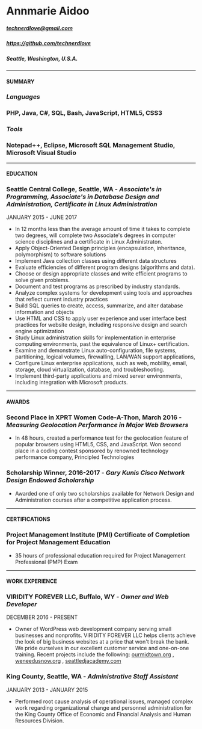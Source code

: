 # Annmarie Aidoo
##### technerdlove@gmail.com
##### https://github.com/technerdlove
##### Seattle, Washington, U.S.A.  

*******
#### SUMMARY

###  *Languages*
###  **PHP, Java, C#, SQL, Bash, JavaScript, HTML5, CSS3**  

###  *Tools*
###  **Notepad++, Eclipse, Microsoft SQL Management Studio, Microsoft Visual Studio**  

*******
#### EDUCATION

###  **Seattle Central College**, Seattle, WA - *Associate's in Programming, Associate's in Database Design and Administration, Certificate in Linux Administration*
JANUARY 2015 - JUNE 2017

* In 12 months less than the average amount of time it takes to complete two degrees, will complete two Associate's degrees in computer science disciplines and a certificate in Linux Administraton.
* Apply Object-Oriented Design principles (encapsulation, inheritance, polymorphism) to software solutions
* Implement Java collection classes using different data structures 
* Evaluate efficiencies of different program designs (algorithms and data).
* Choose or design appropriate classes and write efficient programs to solve given problems.
* Document and test programs as prescribed by industry standards.
* Analyze complex systems for development using tools and approaches that reflect current industry practices
* Build SQL queries to create, access, summarize, and alter database information and objects
* Use HTML and CSS to apply user experience and user interface best practices for website design, including responsive design and search engine optimization
* Study Linux administration skills for implementation in enterprise computing environments, past the equivalence of Linux+ certification. 
* Examine and demonstrate Linux auto-configuration, file systems, partitioning, logical volumes, firewalling, LAN/WAN support applications, 
* Configure Linux enterprise applications, such as web, mobility, email, storage, cloud virtualization, database, and troubleshooting. 
* Implement third-party applications and mixed server environments, including integration with Microsoft products.


*******
#### AWARDS

### **Second Place in XPRT Women Code-A-Thon**, March 2016 - *Measuring Geolocation Performance in Major Web Browsers*

* In 48 hours, created a performance test for the geolocation feature of popular browsers using HTML5, CSS, and JavaScript.  Won second place in a coding contest sponsored by renowned technology performance company, Principled Technologies 

### **Scholarship Winner**, 2016-2017 - *Gary Kunis Cisco Network Design Endowed Scholarship*

* Awarded one of only two scholarships available for Network Design and Administration courses after a competitive application process.

*******
#### CERTIFICATIONS

### **Project Management Institute (PMI) Certificate of Completion for Project Management Education**

* 35 hours of professional education  required for Project Management Professional (PMP) Exam

*******
#### WORK EXPERIENCE

### **VIRIDITY FOREVER LLC**, Buffalo, WY - *Owner and Web Developer*
DECEMBER 2016 - PRESENT

* Owner of WordPress web development company serving  small businesses and nonprofits.  VIRIDITY FOREVER LLC helps clients achieve the look of big business websites at a price that won't break the bank. We pride ourselves in our excellent customer service and one-on-one training. Recent projects include the following: [ourmidtown.org](http://ourmidtown.org) , [weneedusnow.org](http://weneedusnow.org) , [seattledjacademy.com](http://seattledjacademy.com)  

### **King County**, Seattle, WA - *Administrative Staff Assistant*
JANUARY 2013 - JANUARY 2015

* Performed root cause analysis of operational issues, managed complex work regarding organizational change and personnel administration for the King County Office of Economic and Financial Analysis and Human Resources Division.
